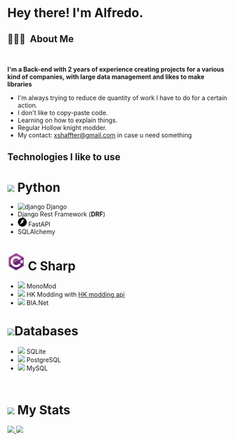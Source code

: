 # Hey there! I'm Alfredo.

## 👨🏻‍💻 &nbsp;About Me

<br/>

**I'm a Back-end with 2 years of experience creating projects for a various kind of companies, with large data
management and likes to make libraries**

- I'm always trying to reduce de quantity of work I have to do for a certain action.
- I don't like to copy-paste code.
- Learning on how to explain things.
- Regular Hollow knight modder.
- My contact: <a href="mailto:xshaffter@gmail.com">xshaffter@gmail.com</a> in case u need something

## Technologies I like to use

# <img src="https://www.vectorlogo.zone/logos/python/python-icon.svg" height="40"> Python

- <img src="https://www.vectorlogo.zone/logos/djangoproject/djangoproject-icon.svg" height="20" alt="django"> Django
- Django Rest Framework (<b>DRF</b>)
- <img src="https://raw.githubusercontent.com/simple-icons/simple-icons/master/icons/fastapi.svg" height="20" alt="fastapi"> FastAPI
- SQLAlchemy

# <img src="https://raw.githubusercontent.com/devicons/devicon/master/icons/csharp/csharp-original.svg" height="40" alt="C#"> C Sharp

- <img src="https://avatars.githubusercontent.com/u/52802582?s=200&v=4" height="20"> MonoMod
- <img src="https://cdn2.steamgriddb.com/file/sgdb-cdn/icon/602d1305678a8d5fdb372271e980da6a.ico" height="20"> HK Modding with <a href="https://github.com/hk-modding/api">HK modding api</a>
- <img src="https://avatars.githubusercontent.com/u/50454447?s=200&v=4" height="20"> BIA.Net

# <img src="https://blog.desafiolatam.com/wp-content/uploads/2018/05/sql-logo.png" height="40">Databases

- <img src="https://www.vectorlogo.zone/logos/sqlite/sqlite-icon.svg" height="20"> SQLite
- <img src="https://www.vectorlogo.zone/logos/postgresql/postgresql-icon.svg" height="20"> PostgreSQL
- <img src="https://www.vectorlogo.zone/logos/mysql/mysql-icon.svg" height="20"> MySQL

<br/>

# <img src="http://www.etc.cmu.edu/projects/star-stone/wp-content/uploads/2014/11/190px_icon_Ability-03.png" height="40"> My Stats

<a href="https://github.com/AVS1508">
  <img height="180em" src="https://github-readme-stats.vercel.app/api?username=xshaffter&theme=buefy&show_icons=true" />
  <img height="180em" src="https://github-readme-stats.vercel.app/api/top-langs/?username=xshaffter&theme=buefy&layout=compact" />
</a>
